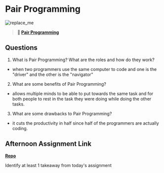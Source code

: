 # Pair Programming

![replace_me](https://codeworks.blob.core.windows.net/public/assets/img/illustrations/placeholder.svg)

> **📖 [Pair Programming](https://codeworksacademy.com/fs-student-guide/resources/wk7/01-Pair-Programming)**

## Questions

1. What is Pair Programming? What are the roles and how do they work?

- when two programmers use the same computer to code and one is the "driver" and the other is the "navigator"

2. What are some benefits of Pair Programming?

- allows multiple minds to be able to put towards the same task and for both people to rest in the task they were doing while doing the other tasks.

3. What are some drawbacks to Pair Programming?

- it cuts the productivity in half since half of the programmers are actually coding.

## Afternoon Assignment Link

**[Repo](https://github.com/Enderdr4gon74/<ASSIGNMENT_REPO>)**

Identify at least 1 takeaway from today's assignment
